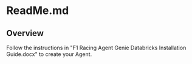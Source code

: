 # ReadMe.md

## Overview

Follow the instructions in "F1 Racing Agent Genie Databricks Installation Guide.docx" to create your Agent.
